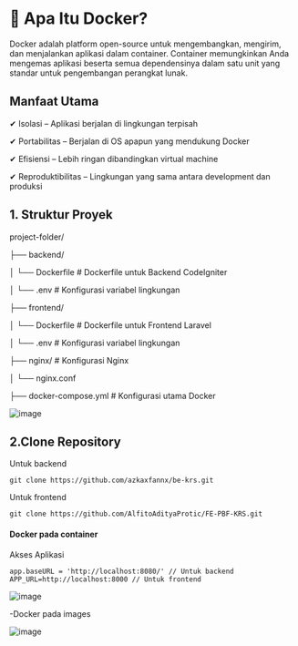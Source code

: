 # 📌 Apa Itu Docker?
Docker adalah platform open-source untuk mengembangkan, mengirim, dan menjalankan aplikasi dalam container. Container memungkinkan Anda mengemas aplikasi beserta semua dependensinya dalam satu unit yang standar untuk pengembangan perangkat lunak.


## Manfaat Utama

✔ Isolasi – Aplikasi berjalan di lingkungan terpisah

✔ Portabilitas – Berjalan di OS apapun yang mendukung Docker

✔ Efisiensi – Lebih ringan dibandingkan virtual machine

✔ Reproduktibilitas – Lingkungan yang sama antara development dan produksi


## 1. Struktur Proyek

project-folder/

├── backend/

│    └── Dockerfile     # Dockerfile untuk Backend CodeIgniter

│    └── .env          # Konfigurasi variabel lingkungan

├── frontend/

│    └── Dockerfile    # Dockerfile untuk Frontend Laravel

│    └── .env          # Konfigurasi variabel lingkungan

├── nginx/             # Konfigurasi Nginx

│    └── nginx.conf

├── docker-compose.yml # Konfigurasi utama Docker

![image](https://github.com/user-attachments/assets/bf45b2d3-0dd4-4ba3-ad2c-14d7e670c4cd)

## 2.Clone Repository
Untuk backend 
```
git clone https://github.com/azkaxfannx/be-krs.git
```
Untuk frontend
```
git clone https://github.com/AlfitoAdityaProtic/FE-PBF-KRS.git
```

#### Docker pada container

Akses Aplikasi
```
app.baseURL = 'http://localhost:8080/' // Untuk backend
APP_URL=http://localhost:8000 // Untuk frontend
```

![image](https://github.com/user-attachments/assets/96ac2d22-b26b-485b-84e0-15952bf8c1ed)

-Docker pada images

![image](https://github.com/user-attachments/assets/708f8db1-cbfa-4e09-b606-5b91ff2b5af4)


